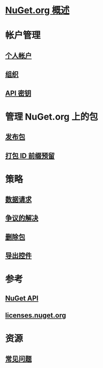 # [NuGet.org 概述](overview-nuget-org.md)
# 帐户管理
## [个人帐户](individual-accounts.md)
## [组织](organizations-on-nuget-org.md)
## [API 密钥](scoped-api-keys.md)
# 管理 NuGet.org 上的包
## [发布包](publish-a-package.md)
## [打包 ID 前缀预留](id-prefix-reservation.md)
# 策略
## [数据请求](policies/Data-requests.md)
## [争议的解决](policies/dispute-resolution.md)
## [删除包](policies/deleting-packages.md)
## [导出控件](policies/export-control.md)
# 参考
## [NuGet API](../api/overview.md)
## [licenses.nuget.org](licenses.nuget.org.md)
# 资源
## [常见问题](nuget-org-faq.md)
